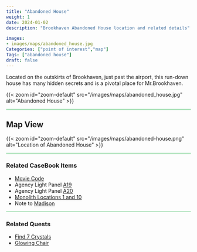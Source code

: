 ```yaml
---
title: "Abandoned House"
weight: 1
date: 2024-01-02
description: "Brookhaven Abandoned House location and related details"

images:
- images/maps/abandoned_house.jpg
Categories: ["point of interest","map"]
Tags: ["abandoned house"]
draft: false
--- 
```


Located on the outskirts of Brookhaven, just past the airport, this run-down house has many hidden secrets and is a pivotal place for Mr.Brookhaven.

{{< zoom id="zoom-default" src="/images/maps/abandoned_house.jpg" alt="Abandoned House" >}}

<hr style="background-color: #28b44c" size=8>

## Map View

{{< zoom id="zoom-default" src="/images/maps/abandoned-house.png" alt="Location of Abandoned House" >}}

<hr style="background-color: #28b44c" size=8>

### Related CaseBook Items

- [Movie Code](/casebook/movie_codes/#abandoned-house-code)
- Agency Light Panel [A19](/casebook/light_panel/#a19)
- Agency Light Panel [A20](/casebook/light_panel/#a20)
- [Monolith Locations 1 and 10](/casebook/monoliths/locations/)
- Note to [Madison](/casebook/notes/madison/#abandoned-house)

<hr style="background-color: #28b44c" size=8>

### Related Quests

- [Find 7 Crystals](/lore/quests/#find-7-crystals)
- [Glowing Chair](/lore/quests/#glowing-chair)